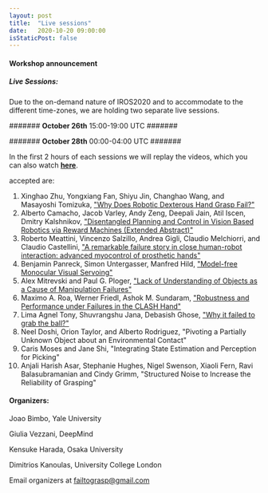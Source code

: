 ```yaml
---
layout: post
title:  "Live sessions"
date:   2020-10-20 09:00:00
isStaticPost: false
---
```


#### Workshop announcement ####
##### Live Sessions: #####
Due to the on-demand nature of IROS2020 and to accommodate to the different time-zones, we are holding two separate live sessions.


####### **October 26th** 15:00-19:00 UTC #######

####### **October 28th** 00:00-04:00 UTC #######

In the first 2 hours of each sessions we will replay the videos, which you can also watch [**here**](/../schedule/).




accepted are:
1. Xinghao Zhu, Yongxiang Fan, Shiyu Jin, Changhao Wang, and Masayoshi Tomizuka, ["Why Does Robotic Dexterous Hand Grasp Fail?"](https://drive.google.com/file/d/1TyFzacBYUzEcFkIJfihGNeYRXkcS8op7/view?usp=sharing)
2. Alberto Camacho, Jacob Varley, Andy Zeng, Deepali Jain, Atil Iscen, Dmitry Kalshnikov, ["Disentangled Planning and Control in Vision Based Robotics via Reward Machines (Extended Abstract)"](https://drive.google.com/file/d/1GPDcV7pISGtBxKaMk_XjHWEz7vk0CVHh/view?usp=sharing)
3. Roberto Meattini, Vincenzo Salzillo, Andrea Gigli, Claudio Melchiorri, and Claudio Castellini, ["A remarkable failure story in close human-robot interaction: advanced myocontrol of prosthetic hands"](https://drive.google.com/file/d/1VLpYBmUTzZoDDvy87xSD9ani5cbGtI_1/view?usp=sharing)
4. Benjamin Panreck, Simon Untergasser, Manfred Hild, ["Model-free Monocular Visual Servoing"](https://drive.google.com/file/d/12VNfTDC7BmKoYg1NtCyoo0o4flKteab2/view?usp=sharing)
5. Alex Mitrevski and Paul G. Ploger, ["Lack of Understanding of Objects as a Cause of Manipulation Failures"](https://drive.google.com/file/d/17ORCb8AsQMLQVavO_4reRR0p_sqYx2Ba/view?usp=sharing)
6. Maximo A. Roa, Werner Friedl, Ashok M. Sundaram, ["Robustness and Performance under Failures in the CLASH Hand"](https://drive.google.com/file/d/1OzazbCuhwS32dpx5wnXIv-jm5noCyHsm/view?usp=sharing)
7. Lima Agnel Tony, Shuvrangshu Jana, Debasish Ghose, ["Why it failed to grab the ball?"](https://drive.google.com/file/d/1mJgUh3PqZN-2IbTOuyXpvH43apWhUCFb/view?usp=sharing)
8. Neel Doshi, Orion Taylor, and Alberto Rodriguez, "Pivoting a Partially Unknown Object about an Environmental Contact"
9. Caris Moses and Jane Shi, "Integrating State Estimation and Perception for Picking"
10. Anjali Harish Asar, Stephanie Hughes, Nigel Swenson, Xiaoli Fern, Ravi Balasubramanian and Cindy Grimm, "Structured Noise to Increase the Reliability of Grasping"





#### Organizers: ####
Joao Bimbo, Yale University

Giulia Vezzani, DeepMind

Kensuke Harada, Osaka University

Dimitrios Kanoulas, University College London

Email organizers at [failtograsp@gmail.com](mailto:failtograsp@gmail.com)